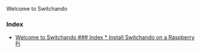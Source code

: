 Welcome to Switchando

### Index

* [Welcome to Switchando  ### Index  * Install Switchando on a Raspberry Pi](https://switchando.com/install_rpi)
